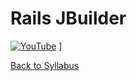 # Rails JBuilder

[![YouTube](http://img.youtube.com/vi/CNv3U_j4ASk/0.jpg)](https://www.youtube.com/watch?v=CNv3U_j4ASk)
]


[ Back to Syllabus ](../README.md#unit-ten-capstone-project-mvp)
